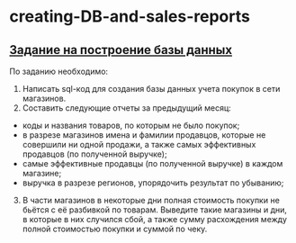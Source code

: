 # creating-DB-and-sales-reports

## [Задание на построение базы данных](https://github.com/Lappa-EV/creating-DB-and-sales-reports/test_task.pdf)

По заданию необходимо:
1. Написать sql-код для создания базы данных учета покупок в сети магазинов.
2. Составить следующие отчеты за предыдущий месяц:
- коды и названия товаров, по которым не было покупок;
- в разрезе магазинов имена и фамилии продавцов, которые не совершили ни одной продажи, а также самых эффективных продавцов (по полученной выручке);
- самые эффективные продавцы (по полученной выручке) в каждом магазине;
- выручка в разрезе регионов, упорядочить результат по убыванию;
3. В части магазинов в некоторые дни полная стоимость покупки не бьётся с её разбивкой по товарам.
Выведите такие магазины и дни, в которые в них случился сбой, а также сумму расхождения между полной стоимостью покупки и суммой по чеку.
